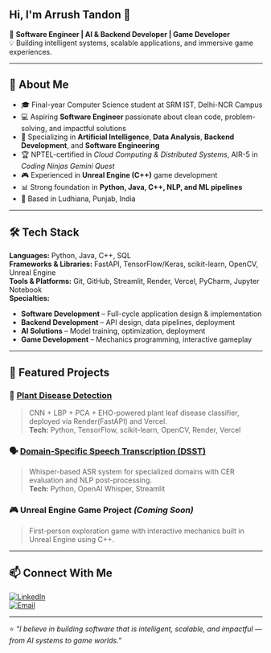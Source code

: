 <!--
**ArrushTandon/ArrushTandon** is a ✨ _special_ ✨ repository because its `README.md` (this file) appears on your GitHub profile.

Here are some ideas to get you started:

- 🔭 I’m currently working on ...
- 🌱 I’m currently learning ...
- 👯 I’m looking to collaborate on ...
- 🤔 I’m looking for help with ...
- 💬 Ask me about ...
- 📫 How to reach me: ...
- 😄 Pronouns: ...
- ⚡ Fun fact: ...
-->
## Hi, I'm Arrush Tandon 👋  

🎯 **Software Engineer | AI & Backend Developer | Game Developer**  
💡 Building intelligent systems, scalable applications, and immersive game experiences.

---

## 🚀 About Me  
- 🎓 Final-year Computer Science student at SRM IST, Delhi-NCR Campus  
- 💻 Aspiring **Software Engineer** passionate about clean code, problem-solving, and impactful solutions  
- 🤖 Specializing in **Artificial Intelligence**, **Data Analysis**, **Backend Development**, and **Software Engineering**  
- 🏆 NPTEL-certified in *Cloud Computing & Distributed Systems*, AIR-5 in *Coding Ninjas Gemini Quest*  
- 🎮 Experienced in **Unreal Engine (C++)** game development  
- 📊 Strong foundation in **Python, Java, C++, NLP, and ML pipelines**  
- 📍 Based in Ludhiana, Punjab, India  

---

## 🛠️ Tech Stack  
**Languages:** Python, Java, C++, SQL  
**Frameworks & Libraries:** FastAPI, TensorFlow/Keras, scikit-learn, OpenCV, Unreal Engine  
**Tools & Platforms:** Git, GitHub, Streamlit, Render, Vercel, PyCharm, Jupyter Notebook  
**Specialties:**  
- **Software Development** – Full-cycle application design & implementation  
- **Backend Development** – API design, data pipelines, deployment  
- **AI Solutions** – Model training, optimization, deployment  
- **Game Development** – Mechanics programming, interactive gameplay  

---

## 📌 Featured Projects  

### 🌿 [Plant Disease Detection](https://github.com/ArrushTandon/Plant_Disease_Detection)  
> CNN + LBP + PCA + EHO-powered plant leaf disease classifier, deployed via Render(FastAPI) and Vercel.  
**Tech:** Python, TensorFlow, scikit-learn, OpenCV, Render, Vercel  

### 🗣️ [Domain-Specific Speech Transcription (DSST)](https://github.com/ArrushTandon/Domain_Specific_Speech_Transcription)  
> Whisper-based ASR system for specialized domains with CER evaluation and NLP post-processing.  
**Tech:** Python, OpenAI Whisper, Streamlit  

### 🎮 Unreal Engine Game Project *(Coming Soon)*  
> First-person exploration game with interactive mechanics built in Unreal Engine using C++.  

---

## 📫 Connect With Me  
[![LinkedIn](https://img.shields.io/badge/LinkedIn-Arrush%20Tandon-blue?style=flat-square&logo=linkedin)](https://www.linkedin.com/in/arrush-tandon/)  
[![Email](https://img.shields.io/badge/Email-arrush6674%40gmail.com-red?style=flat-square&logo=gmail)](mailto:arrush6674@gmail.com)  

---

⭐ *"I believe in building software that is intelligent, scalable, and impactful — from AI systems to game worlds."*
